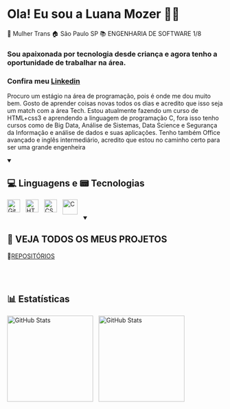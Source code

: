 # Ola! Eu sou a Luana Mozer 👩‍💻
 🌈 Mulher Trans    🏠 São Paulo SP    📚 ENGENHARIA DE SOFTWARE 1/8 
### Sou apaixonada por tecnologia desde criança e agora tenho a oportunidade de trabalhar na área.<br> 
### Confira meu [Linkedin](https://www.linkedin.com/in/luanamozer)<br>

 Procuro um estágio na área de programação, pois é onde me dou muito bem. Gosto de aprender coisas novas todos os dias e acredito que isso seja um match com a área Tech.
 Estou atualmente fazendo um curso de HTML+css3 e aprendendo a linguagem de programação C, fora isso tenho cursos como de Big Data, Análise de Sistemas, Data Science e Segurança da Informação e análise de dados e suas aplicações.
 Tenho também Office avançado e inglês intermediário, acredito que estou no caminho certo para ser uma grande engenheira <br> 

<details open> 
  <summary><h2>💻 Linguagens e 📟 Tecnologias</h2></summary>
  <p align="left">
 <img 
    align="left" 
    alt="Git" 
    title="Git"
    width="30px" 
    style="padding-right: 10px;" 
    src="https://cdn.jsdelivr.net/gh/devicons/devicon@latest/icons/git/git-original.svg" 
/>
<img 
    align="left" 
    alt="HTML"
    title="HTML" 
    width="30px" 
    style="padding-right: 10px;" 
    src="https://cdn.jsdelivr.net/gh/devicons/devicon@latest/icons/html5/html5-original.svg" 
/>
<img 
    align="left" 
    alt="CSS" 
    title="CSS"
    width="30px" 
    style="padding-right: 10px;" 
    src="https://cdn.jsdelivr.net/gh/devicons/devicon@latest/icons/css3/css3-original.svg" 
/>


<img 
    align="left" 
    alt="C" 
    title="C"
    width="35px" 
    style="padding-right: 10px;" 
    src="https://github.com/user-attachments/assets/326ca6e7-b68d-4337-a8cd-56c52da60fae"
/>
</p>
<br/>
<br/>
</details>
<details open> 
  <summary><h2>💼 VEJA TODOS OS MEUS PROJETOS</h2></summary>
  <p align="left">
   📝<a href="https://github.com/Luana-Mozer?tab=repositories">REPOSITÓRIOS</a>
</details>
<br/>
<br/>

## 📊 Estatísticas

<p>
  <img 
    align="left" 
    alt="GitHub Stats" 
    height="200" 
    style="padding-right: 10px;" 
    src="https://github-readme-stats.vercel.app/api?username=Luana-Mozer&show_icons=true&theme=tokyonight&include_all_commits=true&locale=pt-br" 
  />

<img 
      align="left" 
      alt="GitHub Stats" 
      height="200" 
      src="https://github-readme-stats.vercel.app/api/top-langs/?username=Luana-Mozer&theme=tokyonight&layout=compact&custom_title=Tecnologias&langs_count=9" 
  />

</p>
